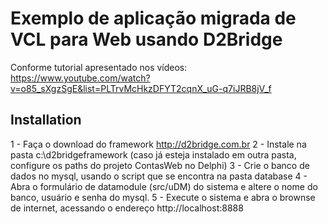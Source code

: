 # Exemplo de aplicação migrada de VCL  para Web usando D2Bridge
Conforme tutorial apresentado nos vídeos:  https://www.youtube.com/watch?v=o85_sXgzSgE&list=PLTrvMcHkzDFYT2cqnX_uG-q7iJRB8jV_f

## Installation

1 - Faça o download do framework http://d2bridge.com.br
2 - Instale na pasta c:\d2bridgeframework (caso já esteja instalado em outra pasta, configure os paths do projeto ContasWeb no Delphi)
3 - Crie o banco de dados no mysql, usando o script que se encontra na pasta database
4 - Abra o formulário de datamodule (src/uDM) do sistema e altere o nome do banco, usuário e senha do mysql.
5 - Execute o sistema e abra o brownse de internet, acessando o endereço http://localhost:8888
